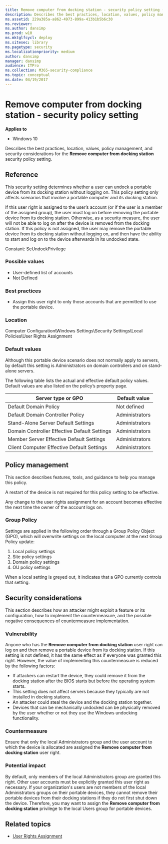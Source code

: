 ```yaml
---
title: Remove computer from docking station - security policy setting (Windows 10)
description: Describes the best practices, location, values, policy management, and security considerations for the Remove computer from docking station security policy setting.
ms.assetid: 229a385a-a862-4973-899a-413b1b5b6c30
ms.reviewer:
ms.author: dansimp
ms.prod: w10
ms.mktglfcycl: deploy
ms.sitesec: library
ms.pagetype: security
ms.localizationpriority: medium
author: dansimp
manager: dansimp
audience: ITPro
ms.collection: M365-security-compliance
ms.topic: conceptual
ms.date: 04/19/2017
---
```


# Remove computer from docking station - security policy setting

**Applies to**
-   Windows 10

Describes the best practices, location, values, policy management, and security considerations for the **Remove computer from docking station** security policy setting.

## Reference

This security setting determines whether a user can undock a portable device from its docking station without logging on. This policy setting only affects scenarios that involve a portable computer and its docking station.

If this user right is assigned to the user’s account (or if the user is a member of the assigned group), the user must log on before removing the portable device from its docking station. Otherwise, as a security measure, the user will not be able to log on after the device is removed from the docking station. If this policy is not assigned, the user may remove the portable device from its docking station without logging on, and then have the ability to start and log on to the device afterwards in its undocked state.

Constant: SeUndockPrivilege

### Possible values

-   User-defined list of accounts
-   Not Defined

### Best practices

-   Assign this user right to only those accounts that are permitted to use the portable device.

### Location

Computer Configuration\\Windows Settings\\Security Settings\\Local Policies\\User Rights Assignment

### Default values

Although this portable device scenario does not normally apply to servers, by default this setting is Administrators on domain controllers and on stand-alone servers.

The following table lists the actual and effective default policy values. Default values are also listed on the policy’s property page.

| Server type or GPO | Default value |
| - | - |
| Default Domain Policy| Not defined|
| Default Domain Controller Policy | Administrators|
| Stand-Alone Server Default Settings | Administrators|
| Domain Controller Effective Default Settings | Administrators|
| Member Server Effective Default Settings | Administrators|
| Client Computer Effective Default Settings | Administrators|

## Policy management

This section describes features, tools, and guidance to help you manage this policy.

A restart of the device is not required for this policy setting to be effective.

Any change to the user rights assignment for an account becomes effective the next time the owner of the account logs on.

### Group Policy

Settings are applied in the following order through a Group Policy Object (GPO), which will overwrite settings on the local computer at the next Group Policy update:

1.  Local policy settings
2.  Site policy settings
3.  Domain policy settings
4.  OU policy settings

When a local setting is greyed out, it indicates that a GPO currently controls that setting.

## Security considerations

This section describes how an attacker might exploit a feature or its configuration, how to implement the countermeasure, and the possible negative consequences of countermeasure implementation.

### Vulnerability

Anyone who has the **Remove computer from docking station** user right can log on and then remove a portable device from its docking station. If this setting is not defined, it has the same effect as if everyone was granted this right. However, the value of implementing this countermeasure is reduced by the following factors:

-   If attackers can restart the device, they could remove it from the docking station after the BIOS starts but before the operating system starts.
-   This setting does not affect servers because they typically are not installed in docking stations.
-   An attacker could steal the device and the docking station together.
-   Devices that can be mechanically undocked can be physically removed by the user whether or not they use the Windows undocking functionality.

### Countermeasure

Ensure that only the local Administrators group and the user account to which the device is allocated are assigned the **Remove computer from docking station** user right.

### Potential impact

By default, only members of the local Administrators group are granted this right. Other user accounts must be explicitly granted this user right as necessary. If your organization's users are not members of the local Administrators groups on their portable devices, they cannot remove their portable devices from their docking stations if they do not first shut down the device. Therefore, you may want to assign the **Remove computer from docking station** privilege to the local Users group for portable devices.

## Related topics

- [User Rights Assignment](user-rights-assignment.md)
